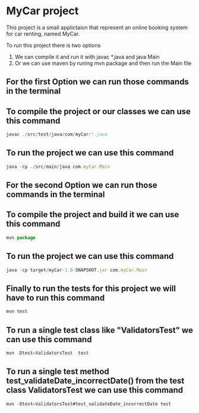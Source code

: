 # MyCar project

This project is a small applictaion that represent an online booking system for car renting, named MyCar.

To run this project there is two options

1. We can compile it and run it with javac \*.java and java Main
2. Or we can use maven by runing mvn package and then run the Main file

## For the first Option we can run those commands in the terminal

## To compile the project or our classes we can use this command

```typescript
javac ./src/test/java/com/myCar/*.java
```

## To run the project we can use this command

```typescript
java -cp ./src/main/java com.myCar.Main
```

## For the second Option we can run those commands in the terminal

## To compile the project and build it we can use this command

```typescript
mvn package
```

## To run the project we can use this command

```typescript
java -cp target/myCar-1.0-SNAPSHOT.jar com.myCar.Main
```

## Finally to run the tests for this project we will have to run this command

```typescript
mvn test
```

## To run a single test class like "ValidatorsTest" we can use this command

```typescript
mvn -Dtest=ValidatorsTest  test
```

## To run a single test method test_validateDate_incorrectDate() from the test class ValidatorsTest we can use this command

```typescript
mvn -Dtest=ValidatorsTest#test_validateDate_incorrectDate test
```
